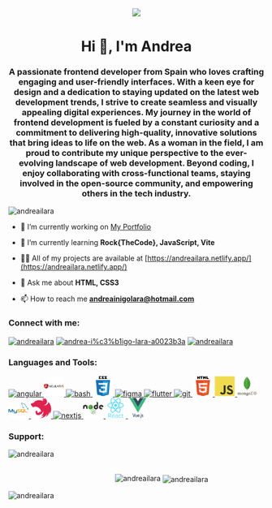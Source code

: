 <div id="header" align="center">
  <img decoding="async" src="https://github.com/AndreaILara/AndreaILara/assets/146320851/26f2e51a-7ac6-445e-9a94-da56a1aeb75f" width="800"/>
</div>


<h1 align="center">Hi 👋, I'm Andrea</h1>
<h3 align="center">A passionate frontend developer from Spain who loves crafting engaging and user-friendly interfaces. With a keen eye for design and a dedication to staying updated on the latest web development trends, I strive to create seamless and visually appealing digital experiences. My journey in the world of frontend development is fueled by a constant curiosity and a commitment to delivering high-quality, innovative solutions that bring ideas to life on the web. As a woman in the field, I am proud to contribute my unique perspective to the ever-evolving landscape of web development. Beyond coding, I enjoy collaborating with cross-functional teams, staying involved in the open-source community, and empowering others in the tech industry.</h3>

<p align="left"> <img src="https://komarev.com/ghpvc/?username=andreailara&label=Profile%20views&color=0e75b6&style=flat" alt="andreailara" /> </p>

- 🔭 I’m currently working on [My Portfolio](https://github.com/AndreaILara/Portfolio-Proyect)

- 🌱 I’m currently learning **Rock{TheCode}, JavaScript, Vite**

- 👨‍💻 All of my projects are available at [https://andreailara.netlify.app/](https://andreailara.netlify.app/)

- 💬 Ask me about **HTML, CSS3**

- 📫 How to reach me **andreainigolara@hotmail.com**

<h3 align="left">Connect with me:</h3>
<p align="left">
<a href="https://codepen.io/andreailara" target="blank"><img align="center" src="https://raw.githubusercontent.com/rahuldkjain/github-profile-readme-generator/master/src/images/icons/Social/codepen.svg" alt="andreailara" height="30" width="40" /></a>
<a href="https://linkedin.com/in/andrea-i%c3%b1igo-lara-a0023b3a" target="blank"><img align="center" src="https://raw.githubusercontent.com/rahuldkjain/github-profile-readme-generator/master/src/images/icons/Social/linked-in-alt.svg" alt="andrea-i%c3%b1igo-lara-a0023b3a" height="30" width="40" /></a>
<a href="https://instagram.com/andreailara" target="blank"><img align="center" src="https://raw.githubusercontent.com/rahuldkjain/github-profile-readme-generator/master/src/images/icons/Social/instagram.svg" alt="andreailara" height="30" width="40" /></a>
</p>

<h3 align="left">Languages and Tools:</h3>
<p align="left"> <a href="https://angular.io" target="_blank" rel="noreferrer"> <img src="https://angular.io/assets/images/logos/angular/angular.svg" alt="angular" width="40" height="40"/> </a> <a href="https://angular.io" target="_blank" rel="noreferrer"> <img src="https://raw.githubusercontent.com/devicons/devicon/master/icons/angularjs/angularjs-original-wordmark.svg" alt="angularjs" width="40" height="40"/> </a> <a href="https://www.gnu.org/software/bash/" target="_blank" rel="noreferrer"> <img src="https://www.vectorlogo.zone/logos/gnu_bash/gnu_bash-icon.svg" alt="bash" width="40" height="40"/> </a> <a href="https://www.w3schools.com/css/" target="_blank" rel="noreferrer"> <img src="https://raw.githubusercontent.com/devicons/devicon/master/icons/css3/css3-original-wordmark.svg" alt="css3" width="40" height="40"/> </a> <a href="https://www.figma.com/" target="_blank" rel="noreferrer"> <img src="https://www.vectorlogo.zone/logos/figma/figma-icon.svg" alt="figma" width="40" height="40"/> </a> <a href="https://flutter.dev" target="_blank" rel="noreferrer"> <img src="https://www.vectorlogo.zone/logos/flutterio/flutterio-icon.svg" alt="flutter" width="40" height="40"/> </a> <a href="https://git-scm.com/" target="_blank" rel="noreferrer"> <img src="https://www.vectorlogo.zone/logos/git-scm/git-scm-icon.svg" alt="git" width="40" height="40"/> </a> <a href="https://www.w3.org/html/" target="_blank" rel="noreferrer"> <img src="https://raw.githubusercontent.com/devicons/devicon/master/icons/html5/html5-original-wordmark.svg" alt="html5" width="40" height="40"/> </a> <a href="https://developer.mozilla.org/en-US/docs/Web/JavaScript" target="_blank" rel="noreferrer"> <img src="https://raw.githubusercontent.com/devicons/devicon/master/icons/javascript/javascript-original.svg" alt="javascript" width="40" height="40"/> </a> <a href="https://www.mongodb.com/" target="_blank" rel="noreferrer"> <img src="https://raw.githubusercontent.com/devicons/devicon/master/icons/mongodb/mongodb-original-wordmark.svg" alt="mongodb" width="40" height="40"/> </a> <a href="https://www.mysql.com/" target="_blank" rel="noreferrer"> <img src="https://raw.githubusercontent.com/devicons/devicon/master/icons/mysql/mysql-original-wordmark.svg" alt="mysql" width="40" height="40"/> </a> <a href="https://nestjs.com/" target="_blank" rel="noreferrer"> <img src="https://raw.githubusercontent.com/devicons/devicon/master/icons/nestjs/nestjs-plain.svg" alt="nestjs" width="40" height="40"/> </a> <a href="https://nextjs.org/" target="_blank" rel="noreferrer"> <img src="https://cdn.worldvectorlogo.com/logos/nextjs-2.svg" alt="nextjs" width="40" height="40"/> </a> <a href="https://nodejs.org" target="_blank" rel="noreferrer"> <img src="https://raw.githubusercontent.com/devicons/devicon/master/icons/nodejs/nodejs-original-wordmark.svg" alt="nodejs" width="40" height="40"/> </a> <a href="https://reactjs.org/" target="_blank" rel="noreferrer"> <img src="https://raw.githubusercontent.com/devicons/devicon/master/icons/react/react-original-wordmark.svg" alt="react" width="40" height="40"/> </a> <a href="https://vuejs.org/" target="_blank" rel="noreferrer"> <img src="https://raw.githubusercontent.com/devicons/devicon/master/icons/vuejs/vuejs-original-wordmark.svg" alt="vuejs" width="40" height="40"/> </a> </p>

<h3 align="left">Support:</h3>
<p><a href="https://www.buymeacoffee.com/andreailara"> <img align="left" src="https://cdn.buymeacoffee.com/buttons/v2/default-yellow.png" height="50" width="210" alt="andreailara" /></a></p><br><br>

<p><img align="left" src="https://github-readme-stats.vercel.app/api/top-langs?username=andreailara&show_icons=true&locale=en&layout=compact" alt="andreailara" /></p>

<p>&nbsp;<img align="center" src="https://github-readme-stats.vercel.app/api?username=andreailara&show_icons=true&locale=en" alt="andreailara" /></p>

<p><img align="center" src="https://github-readme-streak-stats.herokuapp.com/?user=andreailara&" alt="andreailara" /></p>
